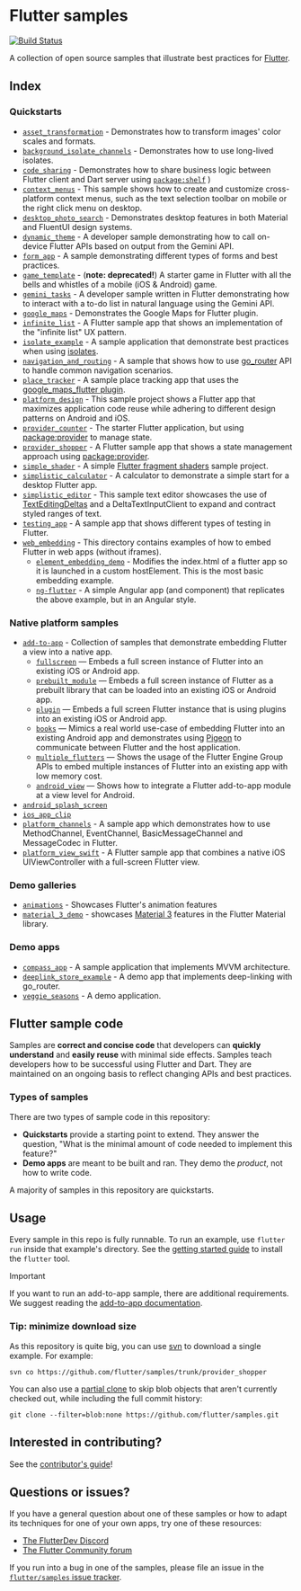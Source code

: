 # Flutter samples

[![Build Status](https://github.com/flutter/samples/workflows/Main%20Branch%20CI/badge.svg)](https://github.com/flutter/samples/actions?workflow=Main%20Branch%20CI)

A collection of open source samples that illustrate best practices for
[Flutter].

## Index

### Quickstarts

* [`asset_transformation`] - Demonstrates how to transform images' color scales and formats. 
* [`background_isolate_channels`] - Demonstrates how to use long-lived isolates.
* [`code_sharing`] - Demonstrates how to share business logic between Flutter client and Dart server using [`package:shelf`] )
* [`context_menus`] - This sample shows how to create and customize cross-platform context menus, such as the text selection toolbar on mobile or the right click menu on desktop.
* [`desktop_photo_search`] - Demonstrates desktop features in both Material and FluentUI design systems.
* [`dynamic_theme`] - A developer sample demonstrating how to call on-device Flutter APIs based on output from the Gemini API.
* [`form_app`] - A sample demonstrating different types of forms and best practices.
* [`game_template`] - (**note: deprecated!**) A starter game in Flutter with all the bells and whistles of a mobile (iOS & Android) game.
* [`gemini_tasks`] - A developer sample written in Flutter demonstrating how to interact with a to-do list in natural language using the Gemini API.
* [`google_maps`] - Demonstrates the Google Maps for Flutter plugin.
* [`infinite_list`] - A Flutter sample app that shows an implementation of the "infinite list" UX pattern.
* [`isolate_example`] - A sample application that demonstrate best practices when using [isolates].
* [`navigation_and_routing`] - A sample that shows how to use [go_router] API to handle common navigation scenarios.
* [`place_tracker`] - A sample place tracking app that uses the [google_maps_flutter plugin].
* [`platform_design`] - This sample project shows a Flutter app that maximizes application code reuse while adhering to different design patterns on Android and iOS.
* [`provider_counter`] - The starter Flutter application, but using [package:provider] to manage state.
* [`provider_shopper`] - A Flutter sample app that shows a state management approach using [package:provider].
* [`simple_shader`] - A simple [Flutter fragment shaders] sample project.
* [`simplistic_calculator`] - A calculator to demonstrate a simple start for a desktop Flutter app.
* [`simplistic_editor`] - This sample text editor showcases the use of [TextEditingDeltas] and a DeltaTextInputClient to expand and contract styled ranges of text.
* [`testing_app`] - A sample app that shows different types of testing in Flutter.
* [`web_embedding`] - This directory contains examples of how to embed Flutter in web apps (without iframes).
  * [`element_embedding_demo`] - Modifies the index.html of a flutter app so it is launched in a custom hostElement. This is the most basic embedding example.
  * [`ng-flutter`] - A simple Angular app (and component) that replicates the above example, but in an Angular style.

### Native platform samples

* [`add-to-app`] - Collection of samples that demonstrate embedding Flutter a view into a native app.
  * [`fullscreen`] — Embeds a full screen instance of
  Flutter into an existing iOS or Android app.
  * [`prebuilt_module`] — Embeds a full screen
  instance of Flutter as a prebuilt library that can be loaded into an existing
  iOS or Android app.
  * [`plugin`] — Embeds a full screen Flutter instance that
  is using plugins into an existing iOS or Android app.
  * [`books`] — Mimics a real world use-case of embedding Flutter into an
  existing Android app and demonstrates using [Pigeon] to communicate between Flutter and
  the host application.
  * [`multiple_flutters`] — Shows the usage of the Flutter
  Engine Group APIs to embed multiple instances of Flutter into an existing app
  with low memory cost.
  * [`android_view`] — Shows how to integrate a Flutter
  add-to-app module at a view level for Android.
* [`android_splash_screen`]
* [`ios_app_clip`]
* [`platform_channels`] - A sample app which demonstrates how to use MethodChannel, EventChannel, BasicMessageChannel and MessageCodec in Flutter.
* [`platform_view_swift`] - A Flutter sample app that combines a native iOS UIViewController with a full-screen Flutter view.

### Demo galleries

* [`animations`] - Showcases Flutter's animation features
* [`material_3_demo`] - showcases [Material 3] features in the Flutter Material library.

### Demo apps

* [`compass_app`] - A sample application that implements MVVM architecture.
* [`deeplink_store_example`] - A demo app that implements deep-linking with go_router.
* [`veggie_seasons`] - A demo application.

## Flutter sample code

Samples are **correct and concise code** that developers 
can **quickly understand** and **easily reuse** with minimal side effects. 
Samples teach developers how to be successful using Flutter and Dart. 
They are maintained on an ongoing basis 
to reflect changing APIs and best practices.

### Types of samples

There are two types of sample code in this repository:

* **Quickstarts** provide a starting point to extend. They answer the question,
  "What is the minimal amount of code needed to implement this feature?"
* **Demo apps** are meant to be built and ran. They demo the _product_, 
   not how to write code.

A majority of samples in this repository are quickstarts.

## Usage

Every sample in this repo is fully runnable. To run an example, 
use `flutter run` inside that example's directory. 
See the [getting started guide] to install the `flutter` tool.

> [!IMPORTANT]  
> If you want to run an add-to-app sample, there are additional requirements.
> We suggest reading the [add-to-app documentation].

### Tip: minimize download size

As this repository is quite big, you can use 
[svn] to download a single example.
For example:

```
svn co https://github.com/flutter/samples/trunk/provider_shopper
```

You can also use a [partial clone] to skip blob objects 
that aren't currently checked out, while including the full commit history:

```
git clone --filter=blob:none https://github.com/flutter/samples.git
```

## Interested in contributing?

See the [contributor's guide]!

## Questions or issues?

If you have a general question about one of these samples or how to adapt its
techniques for one of your own apps, try one of these resources:

* [The FlutterDev Discord]
* [The Flutter Community forum]

If you run into a bug in one of the samples, please file an issue in the
[`flutter/samples` issue tracker].


[`asset_transformation`]: ./asset_transformation
[`background_isolate_channels`]: ./background_isolate_channels
[`code_sharing`]: ./code_sharing
[`context_menus`]: ./context_menus
[`desktop_photo_search`]: ./desktop_photo_search
[`dynamic_theme`]: ./dynamic_theme
[`form_app`]: ./form_app
[`game_template`]: ./game_template
[`gemini_tasks`]: ./gemini_tasks
[`google_maps`]: ./google_maps
[`infinite_list`]: ./infinite_list
[`isolate_example`]: ./isolate_example
[`navigation_and_routing`]: ./navigation_and_routing
[`place_tracker`]: ./place_tracker
[`platform_design`]: ./platform_design
[`provider_counter`]: ./provider_counter
[`provider_shopper`]: ./provider_shopper
[`simple_shader`]: ./simple_shader
[`simplistic_calculator`]: ./simplistic_calculator
[`simplistic_editor`]: ./simplistic_editor
[`testing_app`]: ./testing_app
[`web_embedding`]: ./web_embedding
[`element_embedding_demo`]: ./web_embedding/element_embedding_demo
[`ng-flutter`]: ./web_embedding/ng-flutter
[`add-to-app`]: ./add_to_app
[`fullscreen`]: ./add_to_app/fullscreen
[`prebuilt_module`]: ./add_to_app/prebuilt_module
[`plugin`]: ./add_to_app/plugin
[`books`]: ./add_to_app/books
[`multiple_flutters`]: ./add_to_app/multiple_flutters
[`android_view`]: ./add_to_app/android_view
[`android_splash_screen`]: ./android_splash_screen
[`ios_app_clip`]: ./ios_app_clip
[`platform_channels`]: ./platform_channels
[`platform_view_swift`]: ./platform_view_swift
[`animations`]: ./animations
[`material_3_demo`]: ./material_3_demo
[`compass_app`]: ./compass_app
[`deeplink_store_example`]: ./deeplink_store_example
[`veggie_seasons`]: ./veggieseasons

[Flutter]: https://flutter.dev
[getting started guide]: https://docs.flutter.dev/get-started/install
[add-to-app documentation]: https://docs.flutter.dev/add-to-app
[isolates]: https://api.dart.dev/dart-isolate/Isolate-class.html
[Material 3]: https://m3.material.io
[go_router]: https://pub.dev/packages/go_router
[google_maps_flutter plugin]: https://github.com/flutter/plugins/tree/master/packages/google_maps_flutter
[package:provider]: https://pub.dev/packages/provider
[Flutter fragment shaders]: https://docs.flutter.dev/development/ui/advanced/shaders
[TextEditingDeltas]: https://api.flutter.dev/flutter/services/TextEditingDelta-class.html
[Pigeon]: https://pub.dev/packages/pigeon
[`package:shelf`]: https://pub.dev/packages/shelf
[svn]: https://subversion.apache.org/
[partial clone]: https://github.blog/2020-12-21-get-up-to-speed-with-partial-clone-and-shallow-clone/
[contributor's guide]: CONTRIBUTING.md
[The FlutterDev Discord]: https://discord.gg/rflutterdev
[The Flutter Community forum]: https://forum.itsallwidgets.com/latest
[`flutter/samples` issue tracker]: https://github.com/flutter/samples/issues
